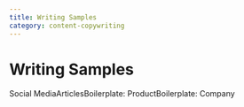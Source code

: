 ```yaml
---
title: Writing Samples
category: content-copywriting
---
```


# Writing Samples

Social MediaArticlesBoilerplate: ProductBoilerplate: Company
